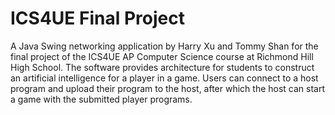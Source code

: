 # ICS4UE Final Project

A Java Swing networking application by Harry Xu and Tommy Shan for the final project of the ICS4UE AP Computer Science course at Richmond Hill High School.
The software provides architecture for students to construct an artificial intelligence for a player in a game.
Users can connect to a host program and upload their program to the host, after which the host can start a game with the submitted player programs.
